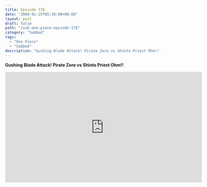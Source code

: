 ```yaml
---
title: Episode 178
date: "2004-01-25T05:30:00+00:00"
layout: post
draft: false
path: "/sub-one-piece-episode-178"
category: "Subbed"
tags:
  - "One Piece"
  - "Subbed"
description: "Gushing Blade Attack! Pirate Zoro vs Shinto Priest Ohm!!"
---
```


**Gushing Blade Attack! Pirate Zoro vs Shinto Priest Ohm!!**

<iframe width="640" height="360" src="https://www.rapidvideo.com/e/FXQGGFIN8M" frameborder="0" marginwidth=0 marginheight=0 scrolling=no allowfullscreen></iframe>

